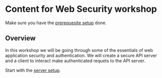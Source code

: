 # Content for Web Security workshop

Make sure you have the [prerequesite setup](Setup.md) done.

## Overview

In this workshop we will be going through some of the essentials of web application security and authentication.
We will create a secure API server and a client to interact make authenticated requets to the API server.

Start with the [server setup](api-server/Readme.md).